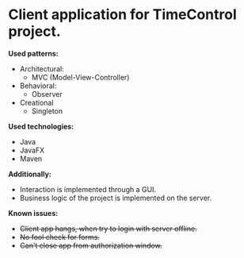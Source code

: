 # **Client application for TimeControl project.**

**Used patterns:**

- Architectural:
  - MVC (Model-View-Controller)
- Behavioral:
  - Observer
- Creational
  - Singleton

**Used technologies:**

- Java
- JavaFX
- Maven

**Additionally:**

- Interaction is implemented through a GUI.
- Business logic of the project is implemented on the server.

**Known issues:**

- ~~Client app hangs, when try to login with server offline.~~
- ~~No fool check for forms.~~
- ~~Can't close app from authorization window.~~
